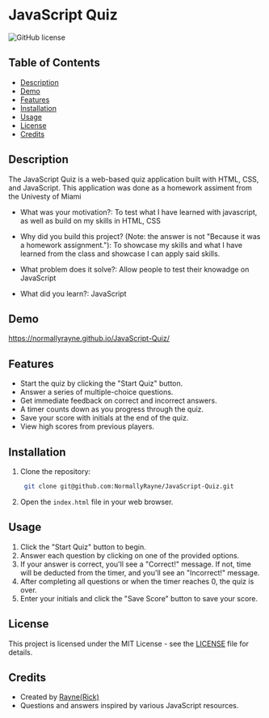 
# JavaScript Quiz

![GitHub license](https://img.shields.io/badge/license-MIT-blue.svg)

## Table of Contents

- [Description](#description)
- [Demo](#demo)
- [Features](#features)
- [Installation](#installation)
- [Usage](#usage)
- [License](#license)
- [Credits](#credits)

## Description

The JavaScript Quiz is a web-based quiz application built with HTML, CSS, and JavaScript. This application was done as a homework assiment from the Univesty of Miami 

- What was your motivation?: To test what I have learned with javascript, as well as build on my skills in HTML, CSS 

- Why did you build this project? (Note: the answer is not "Because it was a homework assignment."): To showcase my skills and what I have learned from the class and showcase I can apply said skills.

- What problem does it solve?: Allow people to test their knowadge on JavaScript 

- What did you learn?: JavaScript

## Demo

https://normallyrayne.github.io/JavaScript-Quiz/


## Features

- Start the quiz by clicking the "Start Quiz" button.
- Answer a series of multiple-choice questions.
- Get immediate feedback on correct and incorrect answers.
- A timer counts down as you progress through the quiz.
- Save your score with initials at the end of the quiz.
- View high scores from previous players.

## Installation

1. Clone the repository:

   ```bash
    git clone git@github.com:NormallyRayne/JavaScript-Quiz.git
   ```

2. Open the `index.html` file in your web browser.

## Usage

1. Click the "Start Quiz" button to begin.
2. Answer each question by clicking on one of the provided options.
3. If your answer is correct, you'll see a "Correct!" message. If not, time will be deducted from the timer, and you'll see an "Incorrect!" message.
4. After completing all questions or when the timer reaches 0, the quiz is over.
5. Enter your initials and click the "Save Score" button to save your score.


## License

This project is licensed under the MIT License - see the [LICENSE](LICENSE) file for details.

## Credits

- Created by [Rayne(Rick)](https://github.com/NormallyRayne)
- Questions and answers inspired by various JavaScript resources.


